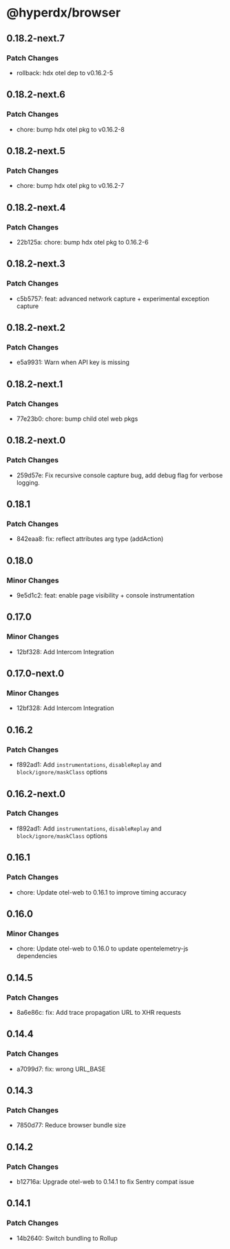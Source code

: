 # @hyperdx/browser

## 0.18.2-next.7

### Patch Changes

- rollback: hdx otel dep to v0.16.2-5

## 0.18.2-next.6

### Patch Changes

- chore: bump hdx otel pkg to v0.16.2-8

## 0.18.2-next.5

### Patch Changes

- chore: bump hdx otel pkg to v0.16.2-7

## 0.18.2-next.4

### Patch Changes

- 22b125a: chore: bump hdx otel pkg to 0.16.2-6

## 0.18.2-next.3

### Patch Changes

- c5b5757: feat: advanced network capture + experimental exception capture

## 0.18.2-next.2

### Patch Changes

- e5a9931: Warn when API key is missing

## 0.18.2-next.1

### Patch Changes

- 77e23b0: chore: bump child otel web pkgs

## 0.18.2-next.0

### Patch Changes

- 259d57e: Fix recursive console capture bug, add debug flag for verbose logging.

## 0.18.1

### Patch Changes

- 842eaa8: fix: reflect attributes arg type (addAction)

## 0.18.0

### Minor Changes

- 9e5d1c2: feat: enable page visibility + console instrumentation

## 0.17.0

### Minor Changes

- 12bf328: Add Intercom Integration

## 0.17.0-next.0

### Minor Changes

- 12bf328: Add Intercom Integration

## 0.16.2

### Patch Changes

- f892ad1: Add `instrumentations`, `disableReplay` and `block/ignore/maskClass` options

## 0.16.2-next.0

### Patch Changes

- f892ad1: Add `instrumentations`, `disableReplay` and `block/ignore/maskClass` options

## 0.16.1

### Patch Changes

- chore: Update otel-web to 0.16.1 to improve timing accuracy

## 0.16.0

### Minor Changes

- chore: Update otel-web to 0.16.0 to update opentelemetry-js dependencies

## 0.14.5

### Patch Changes

- 8a6e86c: fix: Add trace propagation URL to XHR requests

## 0.14.4

### Patch Changes

- a7099d7: fix: wrong URL_BASE

## 0.14.3

### Patch Changes

- 7850d77: Reduce browser bundle size

## 0.14.2

### Patch Changes

- b12716a: Upgrade otel-web to 0.14.1 to fix Sentry compat issue

## 0.14.1

### Patch Changes

- 14b2640: Switch bundling to Rollup
